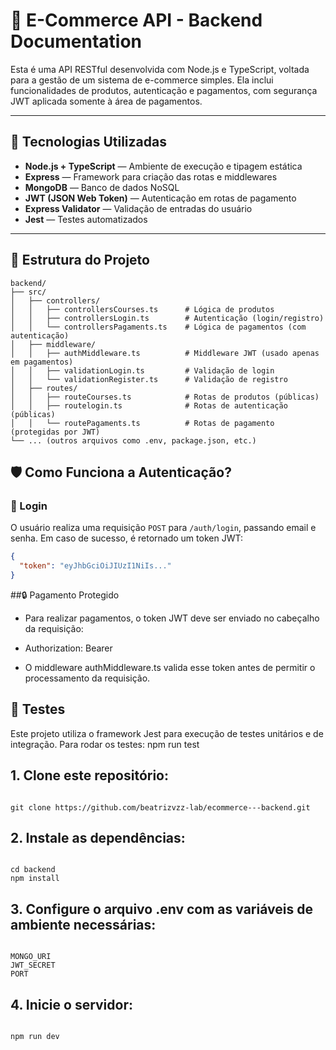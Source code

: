 # 🛒 E-Commerce API - Backend Documentation

Esta é uma API RESTful desenvolvida com Node.js e TypeScript, voltada para a gestão de um sistema de e-commerce simples. Ela inclui funcionalidades de produtos, autenticação e pagamentos, com segurança JWT aplicada somente à área de pagamentos.

---

## 🔧 Tecnologias Utilizadas

- **Node.js + TypeScript** — Ambiente de execução e tipagem estática
- **Express** — Framework para criação das rotas e middlewares
- **MongoDB** — Banco de dados NoSQL
- **JWT (JSON Web Token)** — Autenticação em rotas de pagamento
- **Express Validator** — Validação de entradas do usuário
- **Jest** — Testes automatizados

---

## 📂 Estrutura do Projeto
```text
backend/
├── src/
│   ├── controllers/
│   │   ├── controllersCourses.ts      # Lógica de produtos
│   │   ├── controllersLogin.ts        # Autenticação (login/registro)
│   │   └── controllersPagaments.ts    # Lógica de pagamentos (com autenticação)
│   ├── middleware/
│   │   ├── authMiddleware.ts          # Middleware JWT (usado apenas em pagamentos)
│   │   ├── validationLogin.ts         # Validação de login
│   │   └── validationRegister.ts      # Validação de registro
│   ├── routes/
│   │   ├── routeCourses.ts            # Rotas de produtos (públicas)
│   │   ├── routelogin.ts              # Rotas de autenticação (públicas)
│   │   └── routePagaments.ts          # Rotas de pagamento (protegidas por JWT)
└── ... (outros arquivos como .env, package.json, etc.)

```

## 🛡️ Como Funciona a Autenticação?

### 🔐 Login

O usuário realiza uma requisição `POST` para `/auth/login`, passando email e senha. Em caso de sucesso, é retornado um token JWT:
```json
{
  "token": "eyJhbGciOiJIUzI1NiIs..."
}
```

##🔒 Pagamento Protegido

- Para realizar pagamentos, o token JWT deve ser enviado no cabeçalho da requisição:

- Authorization: Bearer <token>

- O middleware authMiddleware.ts valida esse token antes de permitir o processamento da requisição.

## 🧪 Testes
Este projeto utiliza o framework Jest para execução de testes unitários e de integração.
Para rodar os testes:
npm run test

## 1. Clone este repositório:
```text

git clone https://github.com/beatrizvzz-lab/ecommerce---backend.git

```
## 2. Instale as dependências:
```text

cd backend
npm install

```
## 3. Configure o arquivo .env com as variáveis de ambiente necessárias:
```text

MONGO_URI
JWT_SECRET
PORT

```

## 4. Inicie o servidor:
```text

npm run dev

```

